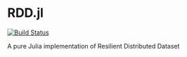# RDD.jl

[![Build Status](https://travis-ci.com/stomybexy/RDD.jl.svg?branch=master)](https://travis-ci.com/stomybexy/RDD.jl)

A pure Julia implementation of Resilient Distributed Dataset

